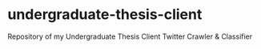 # undergraduate-thesis-client
Repository of my Undergraduate Thesis Client Twitter Crawler &amp; Classifier
